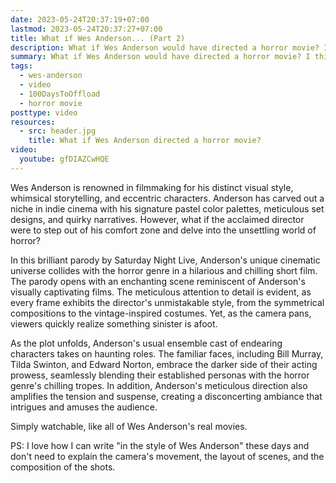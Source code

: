 ```yaml
---
date: 2023-05-24T20:37:19+07:00
lastmod: 2023-05-24T20:37:27+07:00
title: What if Wes Anderson... (Part 2)
description: What if Wes Anderson would have directed a horror movie? I think it would have been awesome.
summary: What if Wes Anderson would have directed a horror movie? I think it would have been awesome.
tags:
  - wes-anderson
  - video
  - 100DaysToOffload
  - horror movie
posttype: video
resources:
  - src: header.jpg
    title: What if Wes Anderson directed a horror movie?
video:
  youtube: gfDIAZCwHQE
---
```


Wes Anderson is renowned in filmmaking for his distinct visual style, whimsical storytelling, and eccentric characters. Anderson has carved out a niche in indie cinema with his signature pastel color palettes, meticulous set designs, and quirky narratives. However, what if the acclaimed director were to step out of his comfort zone and delve into the unsettling world of horror?

In this brilliant parody by Saturday Night Live, Anderson's unique cinematic universe collides with the horror genre in a hilarious and chilling short film. The parody opens with an enchanting scene reminiscent of Anderson's visually captivating films. The meticulous attention to detail is evident, as every frame exhibits the director's unmistakable style, from the symmetrical compositions to the vintage-inspired costumes. Yet, as the camera pans, viewers quickly realize something sinister is afoot.

As the plot unfolds, Anderson's usual ensemble cast of endearing characters takes on haunting roles. The familiar faces, including Bill Murray, Tilda Swinton, and Edward Norton, embrace the darker side of their acting prowess, seamlessly blending their established personas with the horror genre's chilling tropes. In addition, Anderson's meticulous direction also amplifies the tension and suspense, creating a disconcerting ambiance that intrigues and amuses the audience.

Simply watchable, like all of Wes Anderson's real movies.

PS: I love how I can write "in the style of Wes Anderson" these days and don't need to explain the camera's movement, the layout of scenes, and the composition of the shots.

